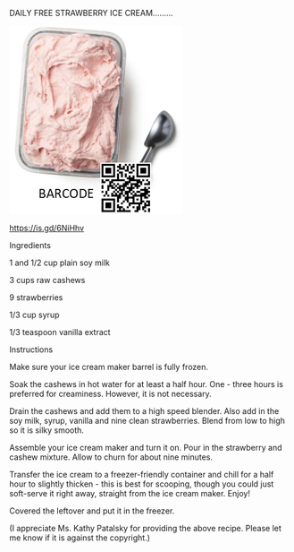 DAILY FREE STRAWBERRY ICE CREAM.........


![DAILY FREE STRAWBERRY ICE CREAM](https://github.com/ywangnccu/ywang/blob/main/images/STRAWBERRY_ICE_CREAM.jpg)

https://is.gd/6NiHhv

Ingredients

1 and 1/2 cup plain soy milk

3 cups raw cashews

9 strawberries

1/3 cup syrup

1/3 teaspoon vanilla extract

Instructions

Make sure your ice cream maker barrel is fully frozen.

Soak the cashews in hot water for at least a half hour. One - three hours is preferred for creaminess. However, it is not necessary.

Drain the cashews and add them to a high speed blender. Also add in the soy milk, syrup, vanilla and nine clean strawberries. Blend from low to high so it is silky smooth.

Assemble your ice cream maker and turn it on. Pour in the strawberry and cashew mixture. Allow to churn for about nine minutes.

Transfer the ice cream to a freezer-friendly container and chill for a half hour to slightly thicken - this is best for scooping, though you could just soft-serve it right away, straight from the ice cream maker. Enjoy!

Covered the leftover and put it in the freezer.


(I appreciate Ms. Kathy Patalsky for providing the above recipe. Please let me know if it is against the copyright.)
